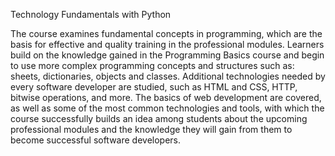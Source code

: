 Technology Fundamentals with Python

The course examines fundamental concepts in programming, which are the basis for effective and quality training in the professional modules. 
Learners build on the knowledge gained in the Programming Basics course and begin to use more complex programming concepts and structures such as: sheets, dictionaries, objects and classes. Additional technologies needed by every software developer are studied, such as HTML and CSS, HTTP, bitwise operations, and more. The basics of web development are covered, as well as some of the most common technologies and tools, with which the course successfully builds an idea among students about the upcoming professional modules and the knowledge they will gain from them to become successful software developers.
